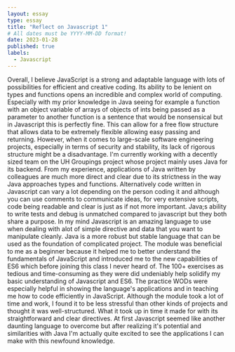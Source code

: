 ```yaml
---
layout: essay
type: essay
title: "Reflect on Javascript 1"
# All dates must be YYYY-MM-DD format!
date: 2023-01-28
published: true
labels:
  - Javascript
---
```


  Overall, I believe JavaScript is a strong and adaptable language with lots of possibilities for efficient and creative coding. Its ability to be lenient on types and functions opens an incredible and complex world of computing. Especially with my prior knowledge in Java seeing for example a function with an object variable of arrays of objects of ints being passed as a parameter to another function is a sentence that would be nonsensical but in Javascript this is perfectly fine. This can allow for a free flow structure that allows data to be extremely flexible allowing easy passing and returning. However, when it comes to large-scale software engineering projects, especially in terms of security and stability, its lack of rigorous structure might be a disadvantage.
  I'm currently working with a decently sized team on the UH Groupings project whose project mainly uses Java for its backend. From my experience, applications of Java written by colleagues are much more direct and clear due to its strictness in the way Java approaches types and functions. Alternatively code written in Javascript can vary a lot depending on the person coding it and although you can use comments to communicate ideas, for very extensive scripts, code being readable and clear is just as if not more important. Java;s ability to write tests and debug is unmatched compared to javascript but they both share a purpose. In my mind Javascript is an amazing language to use when dealing with alot of simple directive and data that you want to manipulate cleanly. Java is a more robust but stable language that can be used as the foundation of complicated project. 
    The module was beneficial to me as a beginner because it helped me to better understand the fundamentals of JavaScript and introduced me to the new capabilities of ES6 which before joining this class I never heard of. The 100+ exercises as tedious and time-consuming as they were did undeniably help solidify my basic understanding of Javascript and ES6. The practice WODs were especially helpful in showing the language's applications and in teaching me how to code efficiently in JavaScript. Although the module took a lot of time and work, I found it to be less stressful than other kinds of projects and thought it was well-structured. What it took up in time it made for with its straightforward and clear directives. At first Javascript seemed like another daunting language to overcome but after realizing it's potential and similarities with Java I'm actually quite excited to see the applications I can make with this newfound knowledge.
